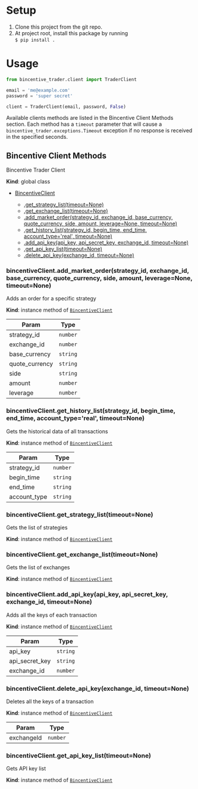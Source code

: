 # Setup

1. Clone this project from the git repo.
2. At project root, install this package by running  
   `$ pip install .`

# Usage

```python
from bincentive_trader.client import TraderClient

email = 'me@example.com'
password = 'super secret'

client = TraderClient(email, password, False)

```

Available clients methods are listed in the Bincentive Client Methods section.
Each method has a `timeout` parameter that will cause a `bincentive_trader.exceptions.Timeout`
exception if no response is received in the specified seconds.

<a name="BincentiveClient"></a>

## Bincentive Client Methods
Bincentive Trader Client

**Kind**: global class  

* [BincentiveClient](#BincentiveClient)
    
    * [.get_strategy_list(timeout=None)](#BincentiveClient+get_strategy_list)
    * [.get_exchange_list(timeout=None)](#BincentiveClient+get_exchange_list)
    * [.add_market_order(strategy_id, exchange_id, base_currency, quote_currency, side, amount, leverage=None, timeout=None)](#BincentiveClient+add_market_order)
    * [.get_history_list(strategy_id, begin_time, end_time, account_type='real', timeout=None)](#BincentiveClient+get_history_list)
    * [.add_api_key(api_key, api_secret_key, exchange_id, timeout=None)](#BincentiveClient+add_api_key)
    * [.get_api_key_list(timeout=None)](#BincentiveClient+get_api_key_list)
    * [.delete_api_key(exchange_id, timeout=None)](#BincentiveClient+delete_api_key)
  

<a name="new_BincentiveClient_new"></a>

<a name="BincentiveClient+add_market_order"></a>

### bincentiveClient.add_market_order(strategy_id, exchange_id, base_currency, quote_currency, side, amount, leverage=None, timeout=None)
Adds an order for a specific strategy

**Kind**: instance method of [<code>BincentiveClient</code>](#BincentiveClient)  

| Param | Type |
| --- | --- |
| strategy_id | <code>number</code> | 
| exchange_id | <code>number</code> | 
| base_currency | <code>string</code> | 
| quote_currency | <code>string</code> | 
| side | <code>string</code> | 
| amount | <code>number</code> | 
| leverage | <code>number</code> |


<a name="BincentiveClient+get_history_list"></a>

### bincentiveClient.get_history_list(strategy_id, begin_time, end_time, account_type='real', timeout=None)
Gets the historical data of all transactions

**Kind**: instance method of [<code>BincentiveClient</code>](#BincentiveClient)  

| Param | Type |
| --- | --- |
| strategy_id | <code>number</code> | 
| begin_time | <code>string</code> | 
| end_time | <code>string</code> | 
| account_type | <code>string</code> | 

<a name="BincentiveClient+get_strategy_list"></a>

### bincentiveClient.get_strategy_list(timeout=None)
Gets the list of strategies

**Kind**: instance method of [<code>BincentiveClient</code>](#BincentiveClient)  
 
<a name="BincentiveClient+get_exchange_list"></a>

### bincentiveClient.get_exchange_list(timeout=None)
Gets the list of exchanges 

**Kind**: instance method of [<code>BincentiveClient</code>](#BincentiveClient)  
<a name="BincentiveClient+add_api_key"></a>

### bincentiveClient.add_api_key(api_key, api_secret_key, exchange_id, timeout=None)
Adds all the keys of each transaction

**Kind**: instance method of [<code>BincentiveClient</code>](#BincentiveClient)  

| Param | Type |
| --- | --- |
| api_key | <code>string</code> | 
| api_secret_key | <code>string</code> | 
| exchange_id | <code>number</code> | 


<a name="BincentiveClient+delete_api_key"></a>

### bincentiveClient.delete_api_key(exchange_id, timeout=None)
Deletes all the keys of a transaction

**Kind**: instance method of [<code>BincentiveClient</code>](#BincentiveClient)  

| Param | Type |
| --- | --- |
| exchangeId | <code>number</code> | 

<a name="BincentiveClient+get_api_key_list"></a>

### bincentiveClient.get_api_key_list(timeout=None)
Gets API key list

**Kind**: instance method of [<code>BincentiveClient</code>](#BincentiveClient)  


